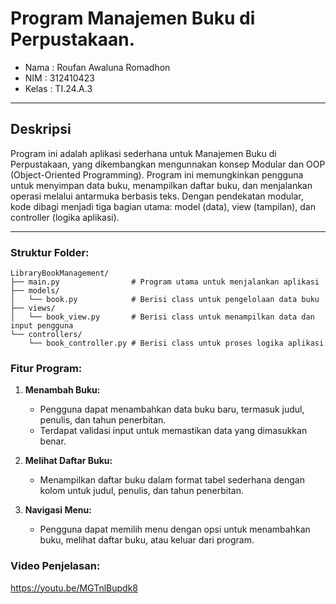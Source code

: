 # Program Manajemen Buku di Perpustakaan.

- Nama : Roufan Awaluna Romadhon
- NIM : 312410423
- Kelas : TI.24.A.3

---

## Deskripsi
Program ini adalah aplikasi sederhana untuk Manajemen Buku di Perpustakaan, yang dikembangkan mengunnakan konsep Modular dan OOP (Object-Oriented Programming). Program ini memungkinkan pengguna untuk menyimpan data buku, menampilkan daftar buku, dan menjalankan operasi melalui antarmuka berbasis teks. Dengan pendekatan modular, kode dibagi menjadi tiga bagian utama: model (data), view (tampilan), dan controller (logika aplikasi).

---

### Struktur Folder:
```
LibraryBookManagement/
├── main.py                # Program utama untuk menjalankan aplikasi
├── models/
│   └── book.py            # Berisi class untuk pengelolaan data buku
├── views/
│   └── book_view.py       # Berisi class untuk menampilkan data dan input pengguna
└── controllers/
    └── book_controller.py # Berisi class untuk proses logika aplikasi
```

### Fitur Program:
1. **Menambah Buku:**
   - Pengguna dapat menambahkan data buku baru, termasuk judul, penulis, dan tahun penerbitan.
   - Terdapat validasi input untuk memastikan data yang dimasukkan benar.

2. **Melihat Daftar Buku:**
   - Menampilkan daftar buku dalam format tabel sederhana dengan kolom untuk judul, penulis, dan tahun penerbitan.

3. **Navigasi Menu:**
   - Pengguna dapat memilih menu dengan opsi untuk menambahkan buku, melihat daftar buku, atau keluar dari program.
   
### Video Penjelasan:
https://youtu.be/MGTnlBupdk8